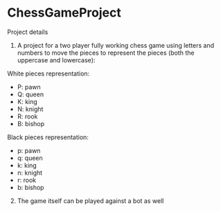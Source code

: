 # ChessGameProject
Project details
1. A project for a two player fully working chess game using letters and numbers to move the pieces to represent the pieces (both the uppercase and lowercase):

White pieces representation:
- P: pawn
- Q: queen
- K: king
- N: knight
- R: rook
- B: bishop

Black pieces representation:
- p: pawn
- q: queen
- k: king
- n: knight
- r: rook 
- b: bishop

2. The game itself can be played against a bot as well
